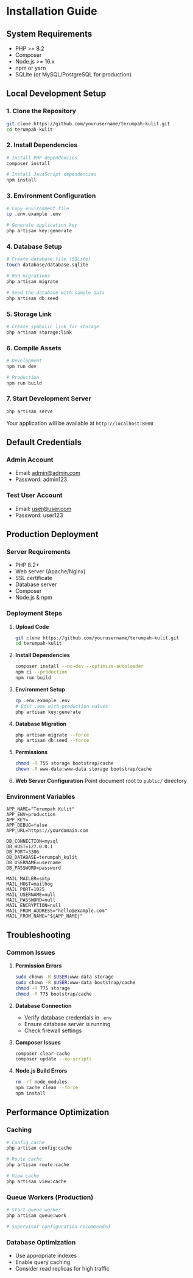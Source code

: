 # Installation Guide

## System Requirements

- PHP >= 8.2
- Composer
- Node.js >= 16.x
- npm or yarn
- SQLite (or MySQL/PostgreSQL for production)

## Local Development Setup

### 1. Clone the Repository
```bash
git clone https://github.com/yourusername/terumpah-kulit.git
cd terumpah-kulit
```

### 2. Install Dependencies
```bash
# Install PHP dependencies
composer install

# Install JavaScript dependencies
npm install
```

### 3. Environment Configuration
```bash
# Copy environment file
cp .env.example .env

# Generate application key
php artisan key:generate
```

### 4. Database Setup
```bash
# Create database file (SQLite)
touch database/database.sqlite

# Run migrations
php artisan migrate

# Seed the database with sample data
php artisan db:seed
```

### 5. Storage Link
```bash
# Create symbolic link for storage
php artisan storage:link
```

### 6. Compile Assets
```bash
# Development
npm run dev

# Production
npm run build
```

### 7. Start Development Server
```bash
php artisan serve
```

Your application will be available at `http://localhost:8000`

## Default Credentials

### Admin Account
- Email: admin@admin.com
- Password: admin123

### Test User Account
- Email: user@user.com
- Password: user123

## Production Deployment

### Server Requirements
- PHP 8.2+
- Web server (Apache/Nginx)
- SSL certificate
- Database server
- Composer
- Node.js & npm

### Deployment Steps

1. **Upload Code**
   ```bash
   git clone https://github.com/yourusername/terumpah-kulit.git
   cd terumpah-kulit
   ```

2. **Install Dependencies**
   ```bash
   composer install --no-dev --optimize-autoloader
   npm ci --production
   npm run build
   ```

3. **Environment Setup**
   ```bash
   cp .env.example .env
   # Edit .env with production values
   php artisan key:generate
   ```

4. **Database Migration**
   ```bash
   php artisan migrate --force
   php artisan db:seed --force
   ```

5. **Permissions**
   ```bash
   chmod -R 755 storage bootstrap/cache
   chown -R www-data:www-data storage bootstrap/cache
   ```

6. **Web Server Configuration**
   Point document root to `public/` directory

### Environment Variables

```env
APP_NAME="Terumpah Kulit"
APP_ENV=production
APP_KEY=
APP_DEBUG=false
APP_URL=https://yourdomain.com

DB_CONNECTION=mysql
DB_HOST=127.0.0.1
DB_PORT=3306
DB_DATABASE=terumpah_kulit
DB_USERNAME=username
DB_PASSWORD=password

MAIL_MAILER=smtp
MAIL_HOST=mailhog
MAIL_PORT=1025
MAIL_USERNAME=null
MAIL_PASSWORD=null
MAIL_ENCRYPTION=null
MAIL_FROM_ADDRESS="hello@example.com"
MAIL_FROM_NAME="${APP_NAME}"
```

## Troubleshooting

### Common Issues

1. **Permission Errors**
   ```bash
   sudo chown -R $USER:www-data storage
   sudo chown -R $USER:www-data bootstrap/cache
   chmod -R 775 storage
   chmod -R 775 bootstrap/cache
   ```

2. **Database Connection**
   - Verify database credentials in `.env`
   - Ensure database server is running
   - Check firewall settings

3. **Composer Issues**
   ```bash
   composer clear-cache
   composer update --no-scripts
   ```

4. **Node.js Build Errors**
   ```bash
   rm -rf node_modules
   npm cache clean --force
   npm install
   ```

## Performance Optimization

### Caching
```bash
# Config cache
php artisan config:cache

# Route cache
php artisan route:cache

# View cache
php artisan view:cache
```

### Queue Workers (Production)
```bash
# Start queue worker
php artisan queue:work

# Supervisor configuration recommended
```

### Database Optimization
- Use appropriate indexes
- Enable query caching
- Consider read replicas for high traffic

